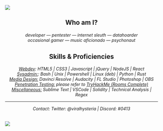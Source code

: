 <img src="https://tikolu.net/i/dfqcb">
<section align="center">
<h2>Who am I?</h2>
<h6>
developer ― pentester ― internet sleuth ― datahoarder<br>
occasional gamer ― music aficionado ― psychonaut<br>
</h6>
<h2>Skills & Proficiencies</h2>
<h6>
<u>Webdev</u>: HTML5 | CSS3 | Javascript | jQuery | NodeJS | React<br>
<u>Sysadmin:</u>: Bash | Unix | Powershell | Linux (deb) | Python | Rust<br>
<u>Media Design:</u> Davinci Resolve | Audacity | FL Studio | Photoshop | OBS<br>
<u>Penetration Testing:</u> please refer to <a href="https://tryhackme.com/p/
pibacco">TryHackMe (Rooms Complete)</a><br>
<u>Miscellaneous:</u> Sublime Text | VSCode | Solidity | Technical Analysis | Regex<br>
<hr style="height:1px">
Contact: Twitter: @viralhysteria | Discord: #0413
</h6>
</section>
<img src="https://tikolu.net/i/dkzsd">

